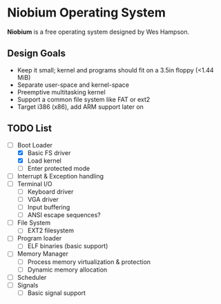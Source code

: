 # Niobium Operating System
**Niobium** is a free operating system designed by Wes Hampson.

## Design Goals
- Keep it small; kernel and programs should fit on a 3.5in floppy (<1.44 MiB)
- Separate user-space and kernel-space
- Preemptive multitasking kernel
- Support a common file system like FAT or ext2
- Target i386 (x86), add ARM support later on

## TODO List
- [ ] Boot Loader
    - [x] Basic FS driver
    - [x] Load kernel
    - [ ] Enter protected mode
- [ ] Interrupt & Exception handling
- [ ] Terminal I/O
    - [ ] Keyboard driver
    - [ ] VGA driver
    - [ ] Input buffering
    - [ ] ANSI escape sequences?
- [ ] File System
    - [ ] EXT2 filesystem
- [ ] Program loader
    - [ ] ELF binaries (basic support)
- [ ] Memory Manager
    - [ ] Process memory virtualization & protection
    - [ ] Dynamic memory allocation
- [ ] Scheduler
- [ ] Signals
    - [ ] Basic signal support
